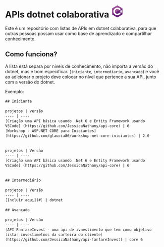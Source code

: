 # APIs dotnet colaborativa <img src="https://raw.githubusercontent.com/devicons/devicon/master/icons/csharp/csharp-original.svg" alt="csharp" width="40" height="40"/> </a> 

Este é um repositório com listas de APIs em dotnet colaborativa, para que outras pessoas possam usar como base de aprendizado e compartilhar conhecimento.

## Como funciona?

A lista está separa por níveis de conhecimento, não importa a versão do dotnet, mas é bom especificar. (`iniciante`, `intermediario`, `avancado`) e você ao adicionar o projeto deve colocar no nível que pertence a sua API, junto com a versão do dotnet.

Exemplo:

```
## Iniciante

projetos | versão
---- | ----
[Criação uma API básica usando .Net 6 e Entity Framework usando VSCode] (https://github.com/JessicaNathany/api-core) | 6
[Workshop - ASP.NET CORE para Iniciantes] (https://github.com/glaucia86/workshop-net-core-iniciantes) | 2.0


projetos | Versão
---- | ----
[Criação uma API básica usando .Net 6 e Entity Framework usando VSCode] (https://github.com/JessicaNathany/api-core) | 6


## Intermediário

projetos | Versão
---- | ----
[Incluir aqui](#) | dotnet 

## Avançado

projetos | Versão
---- | ----
[API FanfareInvest - uma api de ivnestimento que tem como objetivo listar investimetnos da carteira do cliente] (https://github.com/JessicaNathany/api-fanfareInvest) | core 6
